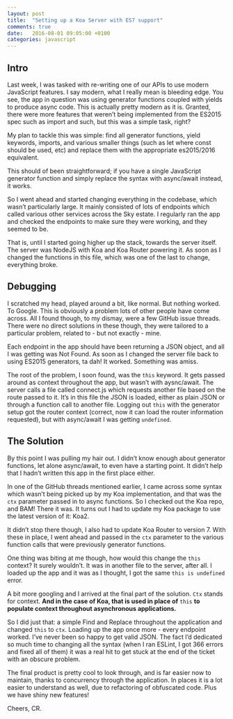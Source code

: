 ```yaml
---
layout: post
title:  "Setting up a Koa Server with ES7 support"
comments: true
date:   2016-08-01 09:05:00 +0100
categories: javascript
---
```


## Intro
Last week, I was tasked with re-writing one of our APIs to use modern JavaScript features. I say modern, what I really mean is bleeding edge. You see, the app in question was using generator functions coupled with yields to produce async code. This is actually pretty modern as it is. Granted, there were more features that weren’t being implemented from the ES2015 spec such as import and such, but this was a simple task, right?

My plan to tackle this was simple: find all generator functions, yield keywords, imports, and various smaller things (such as let where const should be used, etc) and replace them with the appropriate es2015/2016 equivalent.

This should of been straightforward; if you have a single JavaScript generator function and simply replace the syntax with async/await instead, it works.

So I went ahead and started changing everything in the codebase, which wasn’t particularly large. It mainly consisted of lots of endpoints which called various other services across the Sky estate. I regularly ran the app and checked the endpoints to make sure they were working, and they seemed to be.

That is, until I started going higher up the stack, towards the server itself. The server was NodeJS with Koa and Koa Router powering it. As soon as I changed the functions in this file, which was one of the last to change, everything broke.

## Debugging
I scratched my head, played around a bit, like normal. But nothing worked. To Google. This is obviously a problem lots of other people have come across. All I found though, to my dismay, were a few GitHub issue threads. There were no direct solutions in these though, they were tailored to a particular problem, related to - but not exactly - mine.

Each endpoint in the app should have been returning a JSON object, and all I was getting was Not Found. As soon as I changed the server file back to using ES2015 generators, ta dah! It worked. Something was amiss.

The root of the problem, I soon found, was the `this` keyword. It gets passed around as context throughout the app, but wasn’t with aysnc/await. The server calls a file called connect.js which requests another file based on the route passed to it. It’s in this file the JSON is loaded, either as plain JSON or through a function call to another file. Logging out `this` with the generator setup got the router context (correct, now it can load the router information requested), but with async/await I was getting `undefined`.

## The Solution
By this point I was pulling my hair out. I didn’t know enough about generator functions, let alone async/await, to even have a starting point. It didn’t help that I hadn’t written this app in the first place either.

In one of the GitHub threads mentioned earlier, I came across some syntax which wasn’t being picked up by my Koa implementation, and that was the `ctx` parameter passed in to async functions. So I checked out the Koa repo, and BAM! There it was. It turns out I had to update my Koa package to use the latest version of it: Koa2.

It didn’t stop there though, I also had to update Koa Router to version 7. With these in place, I went ahead and passed in the `ctx` parameter to the various function calls that were previously generator functions.

One thing was biting at me though, how would this change the `this` context? It surely wouldn’t. It was in another file to the server, after all. I loaded up the app and it was as I thought, I got the same `this is undefined` error.

A bit more googling and I arrived at the final part of the solution. `Ctx` stands for context. **And in the case of Koa, that is used in place of** `this` **to populate context throughout asynchronous applications.**

So I did just that: a simple Find and Replace throughout the application and changed `this` to `ctx`. Loading up the app once more - every endpoint worked. I’ve never been so happy to get valid JSON. The fact I’d dedicated so much time to changing all the syntax (when I ran ESLint, I got 366 errors and fixed all of them) it was a real hit to get stuck at the end of the ticket with an obscure problem.

The final product is pretty cool to look through, and is far easier now to maintain, thanks to concurrency through the application. In places it is a lot easier to understand as well, due to refactoring of obfuscated code. Plus we have shiny new features!

Cheers, CR.
